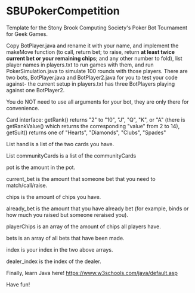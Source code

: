 # SBUPokerCompetition
Template for the Stony Brook Computing Society's Poker Bot Tournament for Geek Games.

Copy BotPlayer.java and rename it with your name, and implement the makeMove function (to call, return bet; to raise, return **at least twice current bet or your remaining chips**; and any other number to fold), list player names in players.txt to run games with them, and run PokerSimulation.java to simulate 100 rounds with those players. There are two bots, BotPlayer.java and BotPlayer2.java for you to test your code against- the current setup in players.txt has three BotPlayers playing against one BotPlayer2.

You do NOT need to use all arguments for your bot, they are only there for convenience.

Card interface: getRank() returns "2" to "10", "J", "Q", "K", or "A" (there is getRankValue() which returns the corresponding "value" from 2 to 14), getSuit() returns one of "Hearts", "Diamonds", "Clubs", "Spades"

List<Card> hand is a list of the two cards you have.

List<Card> communityCards is a list of the communityCards

pot is the amount in the pot.

current_bet is the amount that someone bet that you need to match/call/raise.

chips is the amount of chips you have.

already_bet is the amount that you have already bet (for example, binds or how much you raised but someone reraised you).

playerChips is an array of the amount of chips all players have.

bets is an array of all bets that have been made.

index is your index in the two above arrays.

dealer_index is the index of the dealer.

Finally, learn Java here! https://www.w3schools.com/java/default.asp

Have fun!

